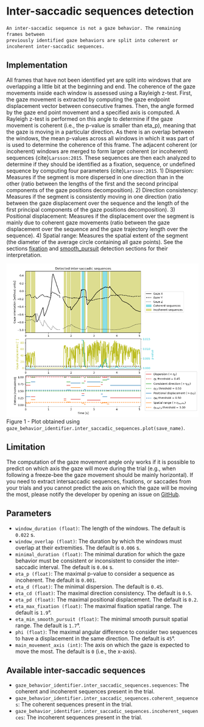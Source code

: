 # Inter-saccadic sequences detection

```{admonition} Inter-saccadic sequence definition
An inter-saccadic sequence is not a gaze behavior. The remaining frames between 
previously identified gaze behaviors are split into coherent or incoherent inter-saccadic sequences.
```

## Implementation
All frames that have not been identified yet are split into windows that are overlapping a little bit at the beginning and end.
The coherence of the gaze movements inside each window is assessed using a Rayleigh z-test. 
First, the gaze movement is extracted by computing the gaze endpoint displacement vector between consecutive frames.
Then, the angle formed by the gaze end point movement and a specified axis is computed. 
A Rayleigh z-test is performed on this angle to determine if the gaze movement is coherent (i.e., the p-value is smaller than eta_p), meaning that the gaze is moving in a particular direction.
As there is an overlap between the windows, the mean p-values across all windows in which it was part of is used to determine the coherence of this frame.
The adjacent coherent (or incoherent) windows are merged to form larger coherent (or incoherent) sequences {cite}`Larsson:2015`.
These sequences are then each analyzed to determine if they should be identified as a fixation, sequence, or undefined sequence by computing four parameters {cite}`Larsson:2015`.
    1) Dispersion: Measures if the segment is more dispersed in one direction than in the other (ratio between the lengths of the first and the second principal components of the gaze positions decomposition). 
    2) Direction consistency: Measures if the segment is consistently moving in one direction (ratio between the gaze displacement over the sequence and the length of the first principal components of the gaze positions decomposition).
    3) Positional displacement: Measures if the displacement over the segment is mainly due to coherent gaze movements (ratio between the gaze displacement over the sequence and the gaze trajectory length over the sequence).
    4) Spatial range: Measures the spatial extent of the segment (the diameter of the average circle containing all gaze points).
See the sections [fixation](fixation.md) and [smooth_pursuit](smooth_pursuit.md) detection sections for their interpretation.

![inter_saccade_detection.png](../figures/inter_saccade_detection.png)
Figure 1 - Plot obtained using `gaze_behavior_identifier.inter_saccadic_sequences.plot(save_name)`.

## Limitation
The computation of the gaze movement angle only works if it is possible to predict on which axis the gaze will move during the trial (e.g., when following a freeze-bee the gaze movement should be mainly horizontal).
If you need to extract intersaccadic sequences, fixations, or saccades from your trials and you cannot predict the axis on which the gaze will be moving the most, please notify the developer by opening an issue on [GitHub](https://github.com/EveCharbie/EyeDentify3d/issues).

## Parameters
- `window_duration (float)`: The length of the windows. The default is `0.022` s.
- `window_overlap (float)`: The duration by which the windows must overlap at their extremities. The default is `0.006` s.
- `minimal_duration (float)`: The minimal duration for which the gaze behavior must be consistent or inconsistent to consider the inter-saccadic interval. The default is `0.04` s.
- `eta_p (float)`: The maximal p-value to consider a sequence as incoherent. The default is `0.001`.
- `eta_d (float)`: The minimal dispersion. The default is `0.45`.
- `eta_cd (float)`: The maximal direction consistency. The default is `0.5`.
- `eta_pd (float)`: The maximal positional displacement. The default is `0.2`.
- `eta_max_fixation (float)`: The maximal fixation spatial range. The default is `1.9`°.
- `eta_min_smooth_pursuit (float)`: The minimal smooth pursuit spatial range. The default is `1.7`°.
- `phi (float)`: The maximal angular difference to consider two sequences to have a displacement in the same direction. The default is `45`°.
- `main_movement_axis (int)`: The axis on which the gaze is expected to move the most. The default is `0` (i.e., the x-axis).

## Available inter-saccadic sequences
- `gaze_behavior_identifier.inter_saccadic_sequences.sequences`: The coherent and incoherent sequences present in the trial.
- `gaze_behavior_identifier.inter_saccadic_sequences.coherent_sequences`: The coherent sequences present in the trial.
- `gaze_behavior_identifier.inter_saccadic_sequences.incoherent_sequences`: The incoherent sequences present in the trial.

```{tableofcontents}
```